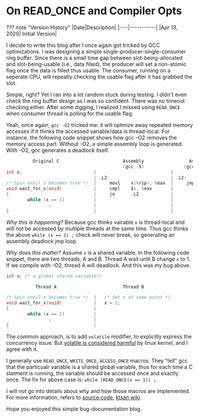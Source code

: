 # On READ_ONCE and Compiler Opts

??? note "Version History"
	|Date|Description|
	|:---|-----------|
	|Apr 13, 2020| Initial Version|


I decide to write this blog after I once again got tricked by GCC optimizations.
I was designing a simple single-producer-single-consumer ring buffer.
Since there is a small time gap between slot-being-allocated and slot-being-usable (i.e., data filled),
the producer will set a non-atomic flag once the data is filled thus usable.
The consumer, running on a seperate CPU, will repeatly checking the usable flag
after it has grabbed the slot.

Simple, right? Yet I ran into a lot random stuck during testing.
I didn't even check the ring buffer design as I was so confident.
There was no timeout checking either. After some digging,
I realized I missed using `READ_ONCE` when consumer thread is polling for the usable flag.

Yeah, once again, `gcc -O2` tricked me:
it will optmize away repeated memory accesses
if it thinks the accessed variable/data is thread-local.
For instance, the following code snippet shows how gcc -O2 removes the memory access part.
Without -O2, a simple assembly loop is generated. With -O2, gcc generates a deadlock itself.

``` c
          Original C                        Assembly                 Assembly
                                            (gcc -S)               (gcc -S -O2)
int x;                           |                            |
                                 | .L2:                       | .L2:
/* Spin until x becomes true */  |     movl    x(%rip), %eax  |     jmp .L2
void wait_for_x(void)            |     cmpl    $1, %eax       |
{                                |     je      .L2            |
        while (x == 1)           |                            |
                ;                |                            |
}                                |                            |
```

*Why this is happening?* Because gcc thinks vairable `x` is thread-local and will not be accessed
by multiple threads at the same time. Thus gcc thinks the above `while (x == 1) ;` check will never break,
so generating an assembly deadlock jmp loop.

*Why does this matter?* Assume `x` is a shared variable.
In the following code snippet, there are two threads, A and B.
Thread A wait until B change `x` to 1.
If we compile with -O2, thread A will deadlock.
And this was my bug above.

```c
int x; /* a global shared variable*/

           Thread A                         Thread B

/* Spin until x becomes true */  |   /* Set x at some point */
void wait_for_x(void)            |   x = 1;
{                                | 
        while (x == 1)           | 
                ;                | 
}                                | 
```

The common approach, is to add `volatile` modifier, to explicitly express the concurrency issue.
But [volatile is considered harmful](https://github.com/torvalds/linux/blob/master/Documentation/process/volatile-considered-harmful.rst) by linux kernel, and I agree with it.

I generally use `READ_ONCE`, `WRITE_ONCE`, `ACCESS_ONCE` macros.
They "tell" gcc that the particualr variable is a shared global variable,
thus for each time a C statment is running, the variable should be accessed once and exactly once.
The fix for above case is: `while (READ_ONCE(x == 1)) ;`.

I will not go into details about why and how those macros are implemented.
For more information, refers to [source code](https://github.com/torvalds/linux/blob/master/include/linux/compiler.h#L182), [ktsan wiki](https://github.com/google/ktsan/wiki/READ_ONCE-and-WRITE_ONCE).

Hope you enjoyed this simple bug-documentation blog.
